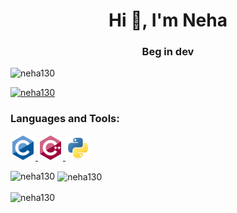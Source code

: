 <h1 align="center">Hi 👋, I'm Neha</h1>
<h3 align="center">Beg in dev</h3>

<p align="left"> <img src="https://komarev.com/ghpvc/?username=neha130&label=Profile%20views&color=0e75b6&style=flat" alt="neha130" /> </p>

<p align="left"> <a href="https://github.com/ryo-ma/github-profile-trophy"><img src="https://github-profile-trophy.vercel.app/?username=neha130" alt="neha130" /></a> </p>


<h3 align="left">Languages and Tools:</h3>
<p align="left"> <a href="https://www.cprogramming.com/" target="_blank"> <img src="https://raw.githubusercontent.com/devicons/devicon/master/icons/c/c-original.svg" alt="c" width="40" height="40"/> </a> <a href="https://www.w3schools.com/cpp/" target="_blank"> <img src="https://raw.githubusercontent.com/devicons/devicon/master/icons/cplusplus/cplusplus-original.svg" alt="cplusplus" width="40" height="40"/> </a> <a href="https://www.python.org" target="_blank"> <img src="https://raw.githubusercontent.com/devicons/devicon/master/icons/python/python-original.svg" alt="python" width="40" height="40"/> </a> </p>

<p><img align="left" src="https://github-readme-stats.vercel.app/api/top-langs?username=neha130&show_icons=true&locale=en&layout=compact" alt="neha130" /></p>

<p>&nbsp;<img align="center" src="https://github-readme-stats.vercel.app/api?username=neha130&show_icons=true&locale=en" alt="neha130" /></p>

<p><img align="center" src="https://github-readme-streak-stats.herokuapp.com/?user=neha130&" alt="neha130" /></p>
